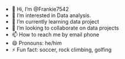 - 👋 Hi, I’m @Frankie7542
- 👀 I’m interested in Data analysis.
- 🌱 I’m currently learning data project
- 💞️ I’m looking to collaborate on data projects
- 📫 How to reach me by email phone
- 😄 Pronouns: he/him
- ⚡ Fun fact: soccer, rock climbing, golfing

<!---
Frankie7542/Frankie7542 is a ✨ special ✨ repository because its `README.md` (this file) appears on your GitHub profile.
You can click the Preview link to take a look at your changes.
--->
